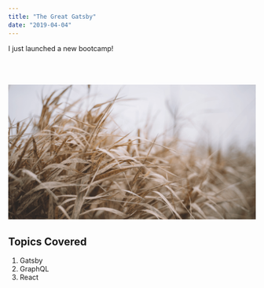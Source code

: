```yaml
---
title: "The Great Gatsby"
date: "2019-04-04"
---
```


I just launched a new bootcamp!
<br/>
<br/>
<br/>
<br/>

![Grass](./grass.png)

## Topics Covered

1. Gatsby
2. GraphQL
3. React
